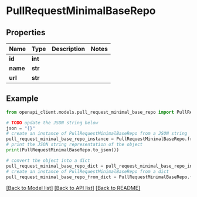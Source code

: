# PullRequestMinimalBaseRepo


## Properties

Name | Type | Description | Notes
------------ | ------------- | ------------- | -------------
**id** | **int** |  | 
**name** | **str** |  | 
**url** | **str** |  | 

## Example

```python
from openapi_client.models.pull_request_minimal_base_repo import PullRequestMinimalBaseRepo

# TODO update the JSON string below
json = "{}"
# create an instance of PullRequestMinimalBaseRepo from a JSON string
pull_request_minimal_base_repo_instance = PullRequestMinimalBaseRepo.from_json(json)
# print the JSON string representation of the object
print(PullRequestMinimalBaseRepo.to_json())

# convert the object into a dict
pull_request_minimal_base_repo_dict = pull_request_minimal_base_repo_instance.to_dict()
# create an instance of PullRequestMinimalBaseRepo from a dict
pull_request_minimal_base_repo_from_dict = PullRequestMinimalBaseRepo.from_dict(pull_request_minimal_base_repo_dict)
```
[[Back to Model list]](../README.md#documentation-for-models) [[Back to API list]](../README.md#documentation-for-api-endpoints) [[Back to README]](../README.md)


